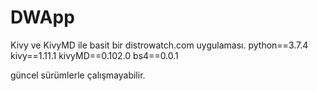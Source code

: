 # DWApp
Kivy ve KivyMD ile basit bir distrowatch.com uygulaması.
python==3.7.4
kivy==1.11.1
kivyMD==0.102.0
bs4==0.0.1

güncel sürümlerle çalışmayabilir.
